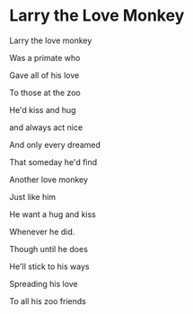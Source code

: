 # Larry the Love Monkey

Larry the love monkey

Was a primate who

Gave all of his love

To those at the zoo

He'd kiss and hug

and always act nice

And only every dreamed

That someday he'd find

Another love monkey

Just like him

He want a hug and kiss

Whenever he did.

Though until he does

He'll stick to his ways

Spreading his love

To all his zoo friends